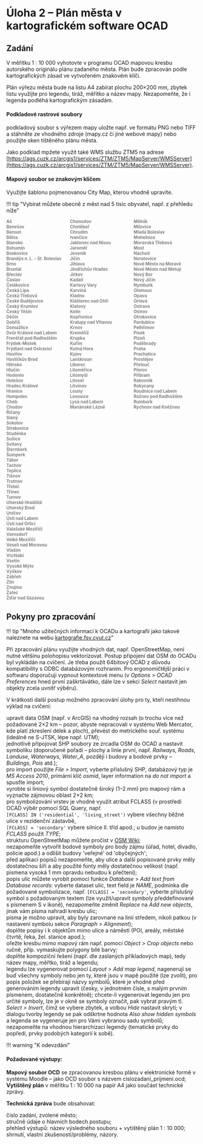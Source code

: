 # Úloha 2 – Plán města v kartografickém software OCAD

## Zadání

V měřítku 1 : 10 000 vyhotovte v programu OCAD mapovou kresbu autorského originálu plánu zadaného města. Plán bude zpracován podle kartografických zásad ve vytvořeném znakovém klíči.

Plán výřezu města bude na listu A4 zabírat plochu 200×200 mm, zbytek listu využijte pro legendu, tiráž, měřítko a název mapy. Nezapomeňte, že i legenda podléhá kartografickým zásadám.


#### Podkladové rastrové soubory

-   podkladový soubor s výřezem mapy uložte např. ve formátu PNG nebo TIFF a stáhněte ze vhodného zdroje (mapy.cz či jiné webové mapy) nebo použijte sken tištěného plánu města.

Jako podklad mpžete využít také WMS službu ZTM5 na adrese [https://ags.cuzk.cz/arcgis1/services/ZTM/ZTM5/MapServer/WMSServer](https://ags.cuzk.cz/arcgis1/services/ZTM/ZTM5/MapServer/WMSServer).

####  Mapový soubor se znakovým klíčem

-   Využijte šablonu pojmenovanou City Map, kterou vhodně upravíte.

!!! tip "Vybírat můžete obecně z měst nad 5 tisíc obyvatel, např. z přehledu níže"

<style>
        .city-columns {
            display: flex;
            flex-wrap: wrap;
        }

        .city-column {
            flex: 1;
            font-size: 0.8em; 
            font-weight: bold;
            color: grey;
            box-sizing: border-box;
            min-width: 150px;
            height: fit-content;
        }

        ul {
            list-style-type: none;
            padding: 0;
            margin: 0;
        }
</style>

<div class="city-columns">
    <div class="city-column">
        <ul>
            <li>Aš</li>
            <li>Benešov</li>
            <li>Beroun</li>
            <li>Bílina</li>
            <li>Blansko</li>
            <li>Bohumín</li>
            <li>Boskovice</li>
            <li>Brandýs n. L. – St. Boleslav</li>
            <li>Brno</li>
            <li>Bruntál</li>
            <li>Břeclav</li>
            <li>Čáslav</li>
            <li>Čelákovice</li>
            <li>Česká Lípa</li>
            <li>Česká Třebová</li>
            <li>České Budějovice</li>
            <li>Český Krumlov</li>
            <li>Český Těšín</li>
            <li>Děčín</li>
            <li>Dobříš</li>
            <li>Domažlice</li>
            <li>Dvůr Králové nad Labem</li>
            <li>Frenštát pod Radhoštěm</li>
            <li>Frýdek-Místek</li>
            <li>Frýdlant nad Ostravicí</li>
            <li>Havířov</li>
            <li>Havlíčkův Brod</li>
            <li>Hlinsko</li>
            <li>Hlučín</li>
            <li>Hodonín</li>
            <li>Holešov</li>
            <li>Hradec Králové</li>
            <li>Hranice</li>
            <li>Humpolec</li>
            <li>Cheb</li>
            <li>Chodov</li>
        </ul>
    </div>
    <div class="city-column">
        <ul>
            <li>Chomutov</li>
            <li>Chotěboř</li>
            <li>Chrudim</li>
            <li>Ivančice</li>
            <li>Jablonec nad Nisou</li>
            <li>Jaroměř</li>
            <li>Jeseník</li>
            <li>Jičín</li>
            <li>Jihlava</li>
            <li>Jindřichův Hradec</li>
            <li>Jirkov</li>
            <li>Kadaň</li>
            <li>Karlovy Vary</li>
            <li>Karviná</li>
            <li>Kladno</li>
            <li>Klášterec nad Ohří</li>
            <li>Klatovy</li>
            <li>Kolín</li>
            <li>Kopřivnice</li>
            <li>Kralupy nad Vltavou</li>
            <li>Krnov</li>
            <li>Kroměříž</li>
            <li>Krupka</li>
            <li>Kuřim</li>
            <li>Kutná Hora</li>
            <li>Kyjov</li>
            <li>Lanškroun</li>
            <li>Liberec</li>
            <li>Litoměřice</li>
            <li>Litomyšl</li>
            <li>Litovel</li>
            <li>Litvínov</li>
            <li>Louny</li>
            <li>Lovosice</li>
            <li>Lysá nad Labem</li>
            <li>Mariánské Lázně</li>
        </ul>
    </div>
    <div class="city-column">
        <ul>
            <li>Mělník</li>
            <li>Milovice</li>
            <li>Mladá Boleslav</li>
            <li>Mohelnice</li>
            <li>Moravská Třebová</li>
            <li>Most</li>
            <li>Náchod</li>
            <li>Neratovice</li>
            <li>Nové Město na Moravě</li>
            <li>Nové Město nad Metují</li>
            <li>Nový Bor</li>
            <li>Nový Jičín</li>
            <li>Nymburk</li>
            <li>Olomouc</li>
            <li>Opava</li>
            <li>Orlová</li>
            <li>Ostrava</li>
            <li>Ostrov</li>
            <li>Otrokovice</li>
            <li>Pardubice</li>
            <li>Pelhřimov</li>
            <li>Písek</li>
            <li>Plzeň</li>
            <li>Poděbrady</li>
            <li>Praha</li>
            <li>Prachatice</li>
            <li>Prostějov</li>
            <li>Přelouč</li>
            <li>Přerov</li>
            <li>Příbram</li>
            <li>Rakovník</li>
            <li>Rokycany</li>
            <li>Roudnice nad Labem</li>
            <li>Rožnov pod Radhoštěm</li>
            <li>Rumburk</li>
            <li>Rychnov nad Kněžnou</li>
        </ul>
    </div>
    <div class="city-column">
        <ul>
            <li>Říčany</li>
            <li>Slaný</li>
            <li>Sokolov</li>
            <li>Strakonice</li>
            <li>Studénka</li>
            <li>Sušice</li>
            <li>Svitavy</li>
            <li>Šternberk</li>
            <li>Šumperk</li>
            <li>Tábor</li>
            <li>Tachov</li>
            <li>Teplice</li>
            <li>Tišnov</li>
            <li>Trutnov</li>
            <li>Třebíč</li>
            <li>Třinec</li>
            <li>Turnov</li>
            <li>Uherské Hradiště</li>
            <li>Uherský Brod</li>
            <li>Uničov</li>
            <li>Ústí nad Labem</li>
            <li>Ústí nad Orlicí</li>
            <li>Valašské Meziříčí</li>
            <li>Varnsdorf</li>
            <li>Velké Meziříčí</li>
            <li>Veselí nad Moravou</li>
            <li>Vlašim</li>
            <li>Vrchlabí</li>
            <li>Vsetín</li>
            <li>Vysoké Mýto</li>
            <li>Vyškov</li>
            <li>Zábřeh</li>
            <li>Zlín</li>
            <li>Znojmo</li>
            <li>Žatec</li>
            <li>Žďár nad Sázavou</li>
        </ul>
    </div>
    </div>



## Pokyny pro zpracování

!!! tip "Mnoho užitečných informací k OCADu a kartografii jako takové naleznete na webu [kartografie.fsv.cvut.cz](http://kartografie.fsv.cvut.cz/)"

Při zpracování plánu využijte vhodných dat, např. OpenStreetMap, není nutné většinu polohopisu vektorizovat. Postup připojení dat OSM do OCADu byl vykládán na cvičení. Je třeba použít 64bitový OCAD z důvodu kompatibility s ODBC databázovým rozhraním. Pro ergonomičtější práci v softwaru doporučuji vypnout kontextové menu (v *Options* \> *OCAD Preferences* hned první zaškrtávátko, dále lze v sekci *Select* nastavit jen objekty zcela uvnitř výběru). 

V krátkosti další postup možného zpracování úlohy pro ty, kteří nestihnou výklad na cvičení:

-   upravit data OSM (např. v ArcGIS) na vhodný rozsah (o trochu více než požadované 2×2 km – pozor, abyste nepracovali v systému Web Mercator, kde platí zkreslení délek a ploch), převést do metrického souř. systému (ideálně ne S-JTSK, lépe např. UTM);
-   jednotlivě připojovat SHP soubory ze zrcadla OSM do OCAD a nastavit symboliku (doporučené pořadí – plochy a linie první, např. *Railways*, *Roads*, *Landuse*, *Waterways*, *Water_A*, později i budovy a bodové prvky – *Buildings*, *Pois* atd.);
-   pro import použijte *File \> Import*, vyberte příslušný SHP, databázový typ je *MS Access 2010*, primární klíč *osmid*, layer information na *do not import* a spusťte import;
-   vyrobte si liniový symbol dostatečně široký (1–2 mm) pro mapový rám a vyznačte zájmovou oblast 2×2 km;
-   pro symbolizování vrstev je vhodné využít atribut FCLASS (v prostředí OCAD výběr pomocí SQL Query,  např. <br />`[FCLASS] IN ('residential', 'living_street')` vybere všechny běžné ulice v rezidenční zástavbě, <br />`[FCLASS] = 'secondary'` vybere silnice II. tříd apod.; u budov je namísto *FCLASS* použit *TYPE*;
-   strukturu OpenStreetMap můžete pročíst v [OSM Wiki](https://wiki.openstreetmap.org/wiki/Main_Page);
-   nezapomeňte vytvořit bodové symboly pro body zájmu (úřad, hotel, divadlo, policie apod.) a odlišit budovy 'veřejné' od 'obyčejných';
-   před aplikací popisů nezapomeňte, aby ulice a další popisované prvky měly dostatečnou šíři a aby použité fonty měly dostatečnou
    velikost (např. písmena vysoká 1 mm opravdu nebudou k přečtení);
-   popis ulic můžete vyrobit pomocí funkce *Database* \> *Add text from Database records*: vyberte dataset ulic, text field je *NAME*, podmínka dle požadované symbolizace, např. `[FCLASS] = 'secondary'`, vyberte příslušný symbol s požadovaným textem (lze využít/upravit symboly předdefinované s písmenem S v ikoně), nezapomeňte změnit
    *Replace* na *Add new objects*, jinak vám písma nahradí kresbu ulic;
-   písma je možno upravit, aby byly zarovnané na linii středem, nikoli patkou (v nastavení symbolu sekce *Paragraph \> Alignment*);
-   doplňte popisy i k objektům mimo ulice a náměstí (POI, areály, městské čtvrtě, řeka, žel. stanice apod.);
-   ořežte kresbu mimo mapový rám např. pomocí *Object \> Crop objects* nebo ručně, příp. vymaskujte polygony bílé barvy;
-   doplňte kompoziční řešení (např. dle zaslaných příkladových map), tedy název mapy, měřtko, tiráž a legendu;
-   legendu lze vygenerovat pomocí *Layout \> Add map legend*, nagenerují se buď všechny symboly nebo jen ty, které jsou v mapě použité (lze zvolit), pro popis položek se přebírají názvy symbolů, které je vhodné před generováním legendy upravit (česky, v jednotném čísle, s malým prvním písmenem, dostatečně konkrétně); chcete-li vygenerovat legendu jen pro určité symboly, lze je v okně se symboly označit, pak vybrat pravým tl. *Select \> Invert*, čímž se vybere zbytek, a volbou *Hide* nastavit skrytí; v dialogu tvorby legendy se pak odškrtne hodnota *Also show hidden symbols* a legenda se vygeneruje jen pro Vámi vybranou sadu symbolů;
-   nezapomeňte na vhodnou hierarchizaci legendy (tematické prvky do popředí, prvky podobých kategorií k sobě).



!!! warning "K odevzdání"

#### **Požadované výstupy:**

-   **Mapový soubor OCD** se zpracovanou kresbou plánu v elektronické formě v systému Moodle – jako OCD soubor s názvem cislozadani_prijmeni.ocd;
-   **Vytištěný plán** v měřítku 1 : 10 000 na papír A4 jako součást technické zprávy.

**Technická zpráva** bude obsahovat:

-   číslo zadání, zvolené město;
-   stručně údaje o hlavních bodech postupu;
-   přehled výstupů: název výsledného souboru + vytištěný plán 1 : 10 000;
-   shrnutí, vlastní zkušenosti/problémy, názory.

